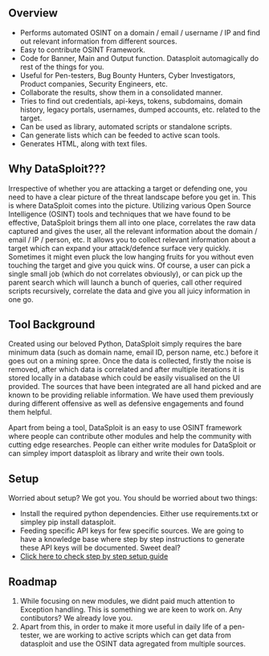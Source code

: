## Overview

* Performs automated OSINT on a domain / email / username / IP and find out relevant information from different sources. 
* Easy to contribute OSINT Framework. 
* Code for Banner, Main and Output function. Datasploit automagically do rest of the things for you.
* Useful for Pen-testers, Bug Bounty Hunters, Cyber Investigators, Product companies, Security Engineers, etc.
* Collaborate the results, show them in a consolidated manner. 
* Tries to find out credentials, api-keys, tokens, subdomains, domain history, legacy portals, usernames, dumped accounts, etc. related to the target.
* Can be used as library, automated scripts or standalone scripts. 
* Can generate lists which can be feeded to active scan tools.
* Generates HTML, along with text files.  

## Why DataSploit???

Irrespective of whether you are attacking a target or defending one, you need to have a clear picture of the threat landscape before you get in. This is where DataSploit comes into the picture. Utilizing various Open Source Intelligence (OSINT) tools and techniques that we have found to be effective, DataSploit brings them all into one place, correlates the raw data captured and gives the user, all the relevant information about the domain / email / IP / person, etc. It allows you to collect relevant information about a target which can expand your attack/defence surface very quickly. Sometimes it might even pluck the low hanging fruits for you without even touching the target and give you quick wins. Of course, a user can pick a single small job (which do not correlates obviously), or can pick up the parent search which will launch a bunch of queries, call other required scripts recursively, correlate the data and give you all juicy information in one go.


## Tool Background 

Created using our beloved Python, DataSploit simply requires the bare minimum data (such as domain name, email ID, person name, etc.) before it goes out on a mining spree. Once the data is collected, firstly the noise is removed, after which data is correlated and after multiple iterations it is stored locally in a database which could be easily visualised on the UI provided. The sources that have been integrated are all hand picked and are known to be providing reliable information. We have used them previously during different offensive as well as defensive engagements and found them helpful.

Apart from being a tool, DataSploit is an easy to use OSINT framework where people can contribute other modules and help the community with cutting edge researches. 
People can either write modules for DataSploit or can simpley import datasploit as library and write their own tools.


## Setup

Worried about setup? We got you. You should be worried about two things:

* Install the required python dependencies. Either use requirements.txt or simpley pip install datasploit. 
* Feeding specific API keys for few specific sources. We are going to have a knowledge base where step by step instructions to generate these API keys will be documented. Sweet deal? 
* [Click here to check step by step setup guide](/setupGuide/)

## Roadmap

1. While focusing on new modules, we didnt paid much attention to Exception handling. This is something we are keen to work on. Any contibutors? We already love you. 
2. Apart from this, in order to make it more useful in daily life of a pen-tester, we are working to active scripts which can get data from datasploit and use the OSINT data agregated from multiple sources. 
